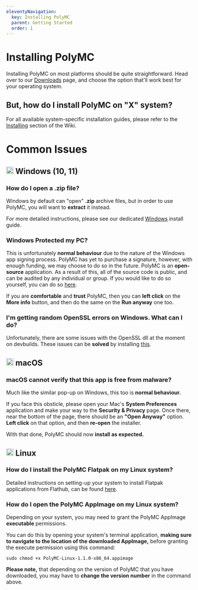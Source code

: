 ```yaml
---
eleventyNavigation:
  key: Installing PolyMC
  parent: Getting Started
  order: 1
---
```


# Installing PolyMC

Installing PolyMC on most platforms should be quite straightforward. Head over to our [Downloads](/download/) page, and choose the option that'll work best for your operating system.

## But, how do I install PolyMC on "X" system?

For all available system-specific installation guides, please refer to the [Installing](../../installing) section of the Wiki.

# Common Issues

## <img src="https://upload.wikimedia.org/wikipedia/commons/9/94/M_box.svg" height="20" /> Windows (10, 11)

### How do I open a .zip file?

Windows by default can "open" **.zip** archive files, but in order to use PolyMC, you will want to **extract** it instead.

For more detailed instructions, please see our dedicated [Windows](../../installing/windows) install guide.

### Windows Protected my PC?

This is unfortunately **normal behaviour** due to the nature of the Windows app signing process. PolyMC has yet to purchase a signature, however, with enough funding, we may choose to do so in the future. PolyMC is an **open-source** application. As a result of this, all of the source code is public, and can be audited by any individual or group. If you would like to do so yourself, you can do so [here](https://github.com/PolyMC/PolyMC).

If you are **comfortable** and **trust** PolyMC, then you can **left click** on the **More info** button, and then do the same on the **Run anyway** one too.

### I'm getting random OpenSSL errors on Windows. What can I do?

Unfortunately, there are some issues with the OpenSSL dll at the moment on devbuilds.
These issues can be **solved** by installing [this](https://download.microsoft.com/download/C/6/D/C6D0FD4E-9E53-4897-9B91-836EBA2AACD3/vcredist_x86.exe).

## <img src="https://upload.wikimedia.org/wikipedia/commons/8/84/Apple_Computer_Logo_rainbow.svg" height="20" /> macOS

### macOS cannot verify that this app is free from malware?

Much like the similar pop-up on Windows, this too is **normal behaviour.**

If you face this obsticle, please open your Mac's **System Preferences** application and make your way to the **Security & Privacy** page. Once there, near the bottom of the page, there should be an **"Open Anyway"** option. **Left click** on that option, and then **re-open** the installer.

With that done, PolyMC should now **install as expected.**

## <img src="https://upload.wikimedia.org/wikipedia/commons/3/3c/TuxFlat.svg" height="20" /> Linux

### How do I install the PolyMC Flatpak on my Linux system?

Detailed instructions on setting-up your system to install Flatpak applications from Flathub, can be found [here](https://flatpak.org/setup/).

### How do I open the PolyMC AppImage on my Linux system?

Depending on your system, you may need to grant the PolyMC AppImage **executable** permissions.

You can do this by opening your system's terminal application, **making sure to navigate to the location of the downloaded AppImage,** before granting the execute permission using this command:

```
sudo chmod +x PolyMC-Linux-1.1.0-x86_64.appimage
```
**Please note,** that depending on the version of PolyMC that you have downloaded, you may have to **change the version number** in the command above.
